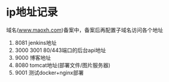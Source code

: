 # ip地址记录
域名(www.maoxh.com)备案中，备案后再配置子域名访问各个地址
1. 8081 jenkins地址
2. 3000 3001 80/443端口的后台api地址
3. 9000 博客地址
4. 8080 tomcat地址(部署文件/图片服务器)
5. 9001 测试docker+nginx部署

